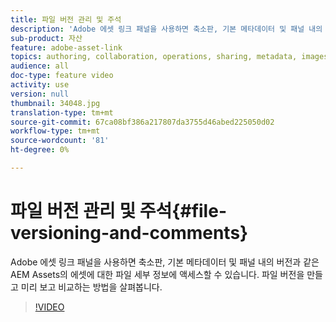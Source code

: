 ```yaml
---
title: 파일 버전 관리 및 주석
description: 'Adobe 에셋 링크 패널을 사용하면 축소판, 기본 메타데이터 및 패널 내의 버전과 같은 AEM Assets의 에셋에 대한 파일 세부 정보에 액세스할 수 있습니다. 파일 버전을 만들고 미리 보고 비교하는 방법을 살펴봅니다.  '
sub-product: 자산
feature: adobe-asset-link
topics: authoring, collaboration, operations, sharing, metadata, images, operations
audience: all
doc-type: feature video
activity: use
version: null
thumbnail: 34048.jpg
translation-type: tm+mt
source-git-commit: 67ca08bf386a217807da3755d46abed225050d02
workflow-type: tm+mt
source-wordcount: '81'
ht-degree: 0%

---
```



# 파일 버전 관리 및 주석{#file-versioning-and-comments}

Adobe 에셋 링크 패널을 사용하면 축소판, 기본 메타데이터 및 패널 내의 버전과 같은 AEM Assets의 에셋에 대한 파일 세부 정보에 액세스할 수 있습니다. 파일 버전을 만들고 미리 보고 비교하는 방법을 살펴봅니다.

>[!VIDEO](https://video.tv.adobe.com/v/34048/?quality=12)
